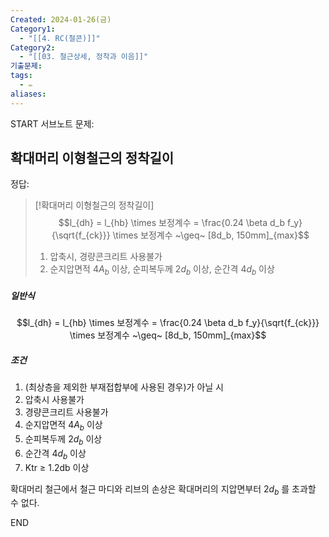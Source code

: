 ```yaml
---
Created: 2024-01-26(금)
Category1:
  - "[[4. RC(철콘)]]"
Category2:
  - "[[03. 철근상세, 정착과 이음]]"
기출문제:
tags:
  - ✏️
aliases:
---
```

START
서브노트
문제:  
## 확대머리 이형철근의 정착길이 

정답: 


> [!확대머리 이형철근의 정착길이]
> $$l_{dh} = l_{hb} \times 보정계수 = \frac{0.24 \beta d_b f_y}{\sqrt{f_{ck}}} \times 보정계수 ~\geq~ [8d_b, 150mm]_{max}$$
>  1. 압축시, 경량콘크리트 사용불가
> 2. 순지압면적 $4A_b$ 이상, 순피복두께 $2d_b$ 이상, 순간격 $4 d_b$ 이상

##### 일반식
$$l_{dh} = l_{hb} \times 보정계수 = \frac{0.24 \beta d_b f_y}{\sqrt{f_{ck}}} \times 보정계수 ~\geq~ [8d_b, 150mm]_{max}$$
##### 조건
1. (최상층을 제외한 부재접합부에 사용된 경우)가 아닐 시
2. 압축시 사용불가
3. 경량콘크리트 사용불가
4. 순지압면적 $4A_b$ 이상
5. 순피복두께 $2d_b$ 이상
6. 순간격 $4 d_b$ 이상
7. Ktr ≥ 1.2db 이상

확대머리 철근에서 철근 마디와 리브의 손상은 확대머리의 지압면부터 $2d_b$ 를 초과할 수 없다.
<!--ID: 1706271272996-->
END

